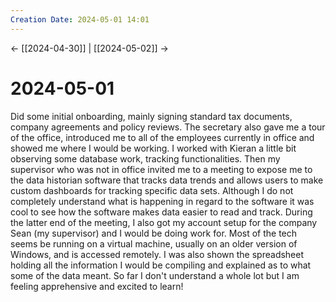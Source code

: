 ```yaml
---
Creation Date: 2024-05-01 14:01
---
```


<- [[2024-04-30]] | [[2024-05-02]]  ->

# 2024-05-01
Did some initial onboarding, mainly signing standard tax documents, company
agreements and policy reviews. The secretary also gave me a tour of the office,
introduced me to all of the employees currently in office and showed me where I
would be working. I worked with Kieran a little bit observing some database
work, tracking functionalities. Then my supervisor who was not in office invited
me to a meeting to expose me to the data historian software that tracks data
trends and allows users to make custom dashboards for tracking specific data
sets. Although I do not completely understand what is happening in regard to the
software it was cool to see how the software makes data easier to read and
track. During the latter end of the meeting, I also got my account setup for the
company Sean (my supervisor) and I would be doing work for. Most of the tech
seems be running on a virtual machine, usually on an older version of Windows,
and is accessed remotely. I was also shown the spreadsheet holding all the
information I would be compiling and explained as to what some of the data
meant. So far I don't understand a whole lot but I am feeling apprehensive and
excited to learn!